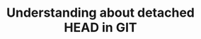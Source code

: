 ---
layout: post
title: Understanding about detached HEAD in GIT
bigimg: /img/image-header/unsplash.jpg
tags: [Git]
---